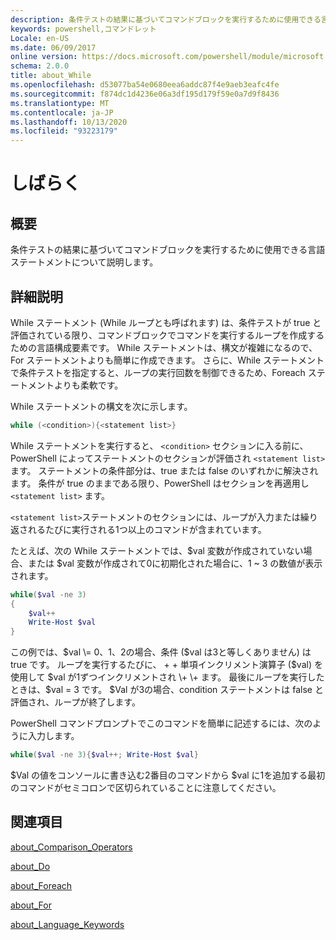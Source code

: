 ```yaml
---
description: 条件テストの結果に基づいてコマンドブロックを実行するために使用できる言語ステートメントについて説明します。
keywords: powershell,コマンドレット
Locale: en-US
ms.date: 06/09/2017
online version: https://docs.microsoft.com/powershell/module/microsoft.powershell.core/about/about_while?view=powershell-5.1&WT.mc_id=ps-gethelp
schema: 2.0.0
title: about_While
ms.openlocfilehash: d53077ba54e0680eea6addc87f4e9aeb3eafc4fe
ms.sourcegitcommit: f874dc1d4236e06a3df195d179f59e0a7d9f8436
ms.translationtype: MT
ms.contentlocale: ja-JP
ms.lasthandoff: 10/13/2020
ms.locfileid: "93223179"
---
```

# <a name="about-while"></a>しばらく

## <a name="short-description"></a>概要
条件テストの結果に基づいてコマンドブロックを実行するために使用できる言語ステートメントについて説明します。

## <a name="long-description"></a>詳細説明
While ステートメント (While ループとも呼ばれます) は、条件テストが true と評価されている限り、コマンドブロックでコマンドを実行するループを作成するための言語構成要素です。 While ステートメントは、構文が複雑になるので、For ステートメントよりも簡単に作成できます。 さらに、While ステートメントで条件テストを指定すると、ループの実行回数を制御できるため、Foreach ステートメントよりも柔軟です。

While ステートメントの構文を次に示します。

```powershell
while (<condition>){<statement list>}
```

While ステートメントを実行すると、 `<condition>` セクションに入る前に、PowerShell によってステートメントのセクションが評価され `<statement list>` ます。 ステートメントの条件部分は、true または false のいずれかに解決されます。 条件が true のままである限り、PowerShell はセクションを再適用し `<statement list>` ます。

`<statement list>`ステートメントのセクションには、ループが入力または繰り返されるたびに実行される1つ以上のコマンドが含まれています。

たとえば、次の While ステートメントでは、$val 変数が作成されていない場合、または $val 変数が作成されて0に初期化された場合に、1 ~ 3 の数値が表示されます。

```powershell
while($val -ne 3)
{
    $val++
    Write-Host $val
}
```

この例では、$val \= 0、1、2の場合、条件 ($val は3と等しくありません) は true です。 ループを実行するたびに、 \+ \+ 単項インクリメント演算子 ($val) を使用して $val が1ずつインクリメントされ \+ \+ ます。 最後にループを実行したときは、$val \= 3 です。 $Val が3の場合、condition ステートメントは false と評価され、ループが終了します。

PowerShell コマンドプロンプトでこのコマンドを簡単に記述するには、次のように入力します。

```powershell
while($val -ne 3){$val++; Write-Host $val}
```

$Val の値をコンソールに書き込む2番目のコマンドから $val に1を追加する最初のコマンドがセミコロンで区切られていることに注意してください。

## <a name="see-also"></a>関連項目

[about_Comparison_Operators](about_Comparison_Operators.md)

[about_Do](about_Do.md)

[about_Foreach](about_Foreach.md)

[about_For](about_For.md)

[about_Language_Keywords](about_Language_Keywords.md)
